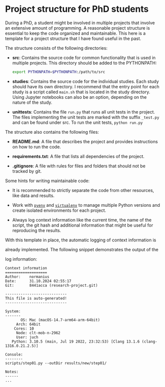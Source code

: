 # Project structure for PhD students



During a PhD, a student might be involved in multiple projects that involve an extensive amount of programming. A reasonable project structure is essential to keep the code organized and maintainable. This here is a template for a project structure that I have found useful in the past.



The structure consists of the following directories:

- **src**: Contains the source code for common functionality that is used in multiple projects. This directory should be added to the PYTHONPATH: 

  ```bash
  export PYTHONPATH=$PYTHONPATH:/path/to/src
  ```

* **studies**: Contains the source code for the individual studies. Each study should have its own directory. I recommend that the entry point for each study is a script called `main.sh` that is located in the study directory. Using Jupyter notebooks can also be an option, depending on the nature of the study.

* **unittests**: Contains the file `run.py` that runs all unit tests in the project. The files implementing the unit tests are marked with the suffix `_test.py` and can be found under src. To run the unit tests, `python run.py`



The structure also contains the following files:

- **README.md**: A file that describes the project and provides instructions on how to run the code.
- **requirements.txt**: A file that lists all dependencies of the project.

- **.gitignore**: A file with rules for files and folders that should not be tracked by git.



Some hints for writing maintainable code:

- It is recommended to strictly separate the code from other resources, like data and results.

- Work with [`pyenv`](https://github.com/pyenv/pyenv) and [`virtualenv`](https://github.com/pyenv/pyenv-virtualenv) to manage multiple Python versions and create isolated environments for each project.
- Always log context information like the current time, the name of the script, the git hash and additional information that might be useful for reproducing the results.





With this template in place, the automatic logging of context information is 

already implemented. The following snippet demonstrates the output of the

log information:



```None
Context information
===================
Author:    normanius
Date:      31.10.2024 02:55:17
Git:       8441acca (research-project.git)

----------------------------
This file is auto-generated!
----------------------------

System:
-------
       OS: Mac (macOS-14.7-arm64-arm-64bit)
     Arch: 64bit
    Cores: 10
     Node: clt-mob-n-2962
     User: juch
   Python: 3.10.5 (main, Jul 19 2022, 23:32:53) [Clang 13.1.6 (clang-1316.0.21.2.5)]

Console:
--------
scripts/step01.py --outDir results/new/step01/

Notes:
------
...
```

